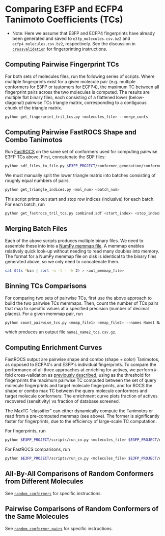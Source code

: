 # Comparing E3FP and ECFP4 Tanimoto Coefficients (TCs)

* Note: Here we assume that E3FP and ECFP4 fingerprints have already
been generated and saved to `e3fp_molecules.csv.bz2` and
`ecfp4_molecules.csv.bz2`, respectively. See the discussion
in [`crossvalidation`](../crossvalidation/sea) for fingerprinting
instructions.

## Computing Pairwise Fingerprint TCs

For both sets of molecules files, run the following series of scripts. Where
multiple fingerprints exist for a given molecule pair (e.g. multiple
conformers for E3FP or tautomers for ECFP4), the maximum TC between all
fingerprint pairs across the two molecules is computed. The results are
multiple flat binary files, each consisting of a flattened lower (below-
diagonal) pairwise TCs triangle matrix, corresponding to a contiguous chunk of
the triangle matrix.

```bash
python get_fingerprint_tril_tcs.py <molecules_file> --merge_confs
```

## Computing Pairwise FastROCS Shape and Combo Tanimotos

Run [FastROCS](https://docs.eyesopen.com/toolkits/python/fastrocstk/index.html)
on the same set of conformers used for computing pairwise E3FP TCs above.
First, concatenate the SDF files:

```bash
python sdf_files_to_file.py $E3FP_PROJECT/conformer_generation/conformers_proto_rms0.5 combined.sdf
```

We must manually split the lower triangle matrix into batches consisting of
roughly equal numbers of pairs. 

```bash
python get_triangle_indices.py <mol_num> <batch_num>
```

This script prints out start and stop row indices (inclusive) for each batch.
For each batch, run

```bash
python get_fastrocs_tril_tcs.py combined.sdf <start_index> <stop_index> --merge_confs
```

## Merging Batch Files

Each of the above scripts produces multiple binary files. We need to assemble
these into into a
[NumPy memmap file](https://docs.scipy.org/doc/numpy/reference/generated/numpy.memmap.html).
A memmap enables relatively quick look-up without needing to read many doubles
into memory. The format for a NumPy memmap file on disk is identical to the binary
files generated above, so we only need to concatenate them.

```bash
cat $(ls *bin | sort -n -t - -k 2) > <out_memmap_file>
```

## Binning TCs Comparisons

For comparing two sets of pairwise TCs, first use the above approach to build
the two pairwise TCs memmaps. Then, count the number of TCs pairs that map to
specific values at a specified precision (number of decimal places). For a
given memmap pair, run

```bash
python count_pairwise_tcs.py <mmap_file1> <mmap_file2> --names Name1 Name2
```
which produces an output file `name1_name2_tcs.csv.gz`.

## Computing Enrichment Curves

FastROCS output are pairwise shape and combo (shape + color) Tanimotos, as
opposed to ECFP4's and E3FP's individual fingerprints. To compare the
performance of all three approaches at enriching for actives, we perform
*k*-fold cross-validation as [previously described](../crossvalidation), using
as the threshold for fingerprints the maximum pairwise TC computed between the
set of query molecule fingerprints and target molecule fingerprints, and for
ROCS the shape or combo max TC between the query molecule conformers and target
molecule conformers. The enrichment curve plots fraction of actives recovered
(sensitivity) vs fraction of database screened.

The MaxTC "classifier" can either dynamically compute the Tanimotos or read
from a pre-computed memmap (see above). The former is significantly faster for
fingerprints, due to the efficiency of large-scale TC computation.

For fingerprints, run

```bash
python $E3FP_PROJECT/scripts/run_cv.py <molecules_file> $E3FP_PROJECT/data/chembl20_binding_targets.csv.bz2 --method maxtc --reduce_negatives -l cv_log.txt
```

For FastROCS comparisons, run

```bash
python $E3FP_PROJECT/scripts/run_cv.py <molecules_file> $E3FP_PROJECT/data/chembl20_binding_targets.csv.bz2 --method maxtc --tc_files <tcs_memmap_file> <mol_names_file> --reduce_negatives -l cv_log.txt
```

## All-By-All Comparisons of Random Conformers from Different Molecules

See [`random_conformers`](./random_conformers) for specific instructions.

## Pairwise Comparisons of Random Conformers of the Same Molecules

See [`random_conformer_pairs`](./random_conformer_pairs) for specific
instructions.
